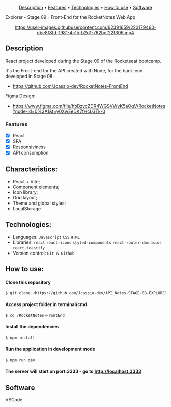 <p align="center">
 <a href="#Description">Description</a> •
 <a href="#Features">Features</a> • 
 <a href="#Technologies">Technologies</a> •
 <a href="#How to use">How to use</a> •
 <a href="#Software">Software</a> 
</p>

Explorer - Stage 09 - Front-End for the RocketNotes Web App
<div align="center">



https://user-images.githubusercontent.com/62391659/223179460-dbe8f8fd-1981-4c15-b2d1-762bcf22f306.mp4



</div>
<div id="Description">

## Description
React project developed during the Stage 09 of the Rocketseat bootcamp.

It's the Front-end for the API created with Node, for the back-end developed in Stage 08:
- https://github.com/Jcassio-dev/RocketNotes-FrontEnd

Figma Design:
- https://www.figma.com/file/hbBzycZDR4WGSVWyK5aOqV/RocketNotes?node-id=0%3A1&t=y0XwEeDK7fHcLGTk-0

</div> 
<div id="Features">

### Features

- [x] React
- [x] SPA
- [x] Responsiviness
- [x] API consumption

</div>
<div id="Characteristics">

## Characteristics:
- React + Vite;
- Component elements;
- Icon library;
- Grid layout;
- Theme and global styles;
- LocalStorage

</div>
<div id="Technologies">

## Technologies:

- Languages: `Javascript` `CSS` `HTML`
- Libraries: `react` `react-icons` `styled-components` `react-router-dom` `axios` `react-toastify`
- Version control: `Git & Github`

</div>
<div id="How to use">

## How to use:

#### Clone this repository

```bash
$ git clone <https://github.com/Jcassio-dev/API_Notes-STAGE-08-EXPLORER.git>
```

#### Access project folder in terminal/cmd

```bash
$ cd /RocketNotes-FrontEnd
```

#### Install the dependencies

```bash
$ npm install
```

#### Run the application in development mode

```bash
$ npm run dev
```
#### The server will start on port:3333 - go to <http://localhost:3333> 

</div>
<div id="Software">

## Software

VSCode
</div>
